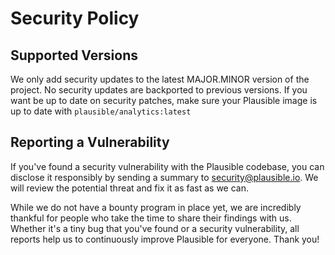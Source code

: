 # Security Policy

## Supported Versions

We only add security updates to the latest MAJOR.MINOR version of the project. No security updates are backported to previous versions. If you
want be up to date on security patches, make sure your Plausible image is up to date with `plausible/analytics:latest`

## Reporting a Vulnerability

If you've found a security vulnerability with the Plausible codebase, you can disclose it responsibly by sending a summary to security@plausible.io.
We will review the potential threat and fix it as fast as we can.

While we do not have a bounty program in place yet, we are incredibly thankful for people who take the time to share their findings with us. Whether it's a tiny bug that you've found or a security vulnerability, all reports help us to continuously improve Plausible for everyone. Thank you!
